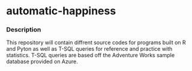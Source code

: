 # automatic-happiness
### Description 
This repository will contain diffrent source codes for programs built on R and Pyton as well as T-SQL queries for reference and practice with statistics.
T-SQL queries are based off the Adventure Works sample database provided on Azure. 

